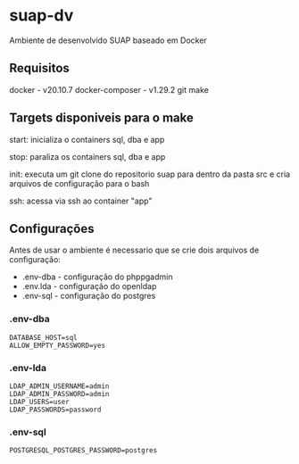 # suap-dv

Ambiente de desenvolvido SUAP baseado em Docker

## Requisitos

docker - v20.10.7
docker-composer - v1.29.2
git
make

## Targets disponiveis para o make

start: inicializa o containers sql, dba e app

stop: paraliza os containers sql, dba e app

init: executa um git clone do repositorio suap para dentro da pasta src e cria arquivos de configuração para o bash

ssh: acessa via ssh ao container "app"

## Configurações

Antes de usar o ambiente é necessario que se crie dois arquivos de configuração:

* .env-dba - configuração do phppgadmin
* .env.lda - configuração do openldap
* .env-sql - configuração do postgres

### .env-dba

```
DATABASE_HOST=sql
ALLOW_EMPTY_PASSWORD=yes
```

### .env-lda

```
LDAP_ADMIN_USERNAME=admin
LDAP_ADMIN_PASSWORD=admin
LDAP_USERS=user
LDAP_PASSWORDS=password
```

### .env-sql

```
POSTGRESQL_POSTGRES_PASSWORD=postgres
```

